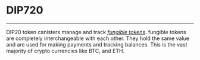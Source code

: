 # DIP720
---
DIP20 token canisters manage and track *[fungible tokens](https://www.markdownguide.org)*. fungible tokens are completely interchangeable with each other. They hold the same value and are used for making payments and tracking balances. This is the vast majority of crypto currencies like BTC, and ETH. 